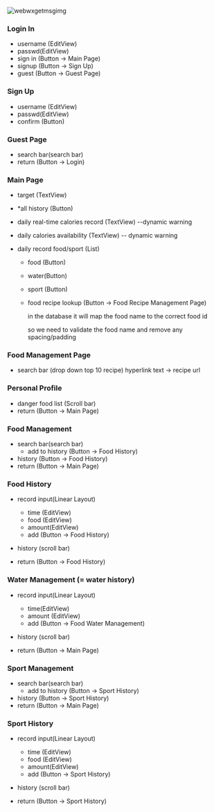 ![webwxgetmsgimg](/home/zihao/fj/webwxgetmsgimg.jpg)

### Login In

* username (EditView)
* passwd(EditView)
* sign in (Button -> Main Page)
* signup (Button -> Sign Up)
* guest (Button -> Guest Page)

###  Sign Up

- username (EditView)
- passwd(EditView)
- confirm (Button)

### Guest Page

- search bar(search bar)
- return (Button -> Login)

### Main Page

* target (TextView)
* *all history (Button)

* daily real-time calories record (TextView) --dynamic warning
* daily calories availability (TextView) -- dynamic warning
* daily record food/sport (List)
  * food (Button)

  * water(Button)

  * sport (Button)

  * food recipe lookup (Button -> Food Recipe Management Page)

    in the database it will map the food name to the correct food id

    so we need to validate the food name and remove any spacing/padding

### Food Management Page

* search bar (drop down top 10 recipe)
  hyperlink text -> recipe url

### Personal Profile

<extra>

* danger food list (Scroll bar)
* return (Button -> Main Page)

### Food Management

* search bar(search bar)
  * add to history (Button -> Food History)
* history (Button -> Food History)
* return (Button -> Main Page)

### Food History

- record input(Linear Layout)
  - time (EditView)
  - food (EditView)
  - amount(EditView)
  - add (Button -> Food History)

- history (scroll bar)
- return (Button -> Food History)

### Water Management (= water history)

* record input(Linear Layout)
  * time(EditView)
  * amount (EditView)
  * add (Button -> Food Water Management)

* history (scroll bar)
* return (Button -> Main Page)

### Sport Management

- search bar(search bar)
  - add to history (Button -> Sport History)
- history (Button -> Sport History)
- return (Button -> Main Page)

### Sport History

- record input(Linear Layout)
  - time (EditView)
  - food (EditView)
  - amount(EditView)
  - add (Button -> Sport History)

- history (scroll bar)
- return (Button -> Sport History)













